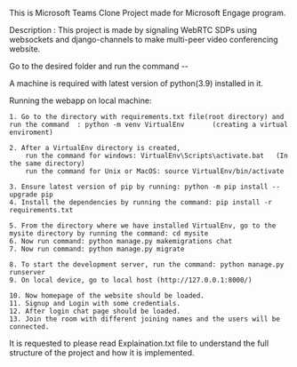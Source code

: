 This is Microsoft Teams Clone Project made for Microsoft Engage program.

Description : This project is made by signaling WebRTC SDPs using websockets and django-channels
              to make multi-peer video conferencing website.

Go to the desired folder and run the command --


A machine is required with latest version of python(3.9) installed in it.

Running the webapp on local machine:

    1. Go to the directory with requirements.txt file(root directory) and run the command  : python -m venv VirtualEnv       (creating a virtual enviroment)

    2. After a VirtualEnv directory is created,
        run the command for windows: VirtualEnv\Scripts\activate.bat   (In the same directory)
        run the command for Unix or MacOS: source VirtualEnv/bin/activate

    3. Ensure latest version of pip by running: python -m pip install --upgrade pip
    4. Install the dependencies by running the command: pip install -r requirements.txt

    5. From the directory where we have installed VirtualEnv, go to the mysite directory by running the command: cd mysite
    6. Now run command: python manage.py makemigrations chat
    7. Now run command: python manage.py migrate

    8. To start the development server, run the command: python manage.py runserver
    9. On local device, go to local host (http://127.0.0.1:8000/)

    10. Now homepage of the website should be loaded.
    11. Signup and Login with some credentials.
    12. After login chat page should be loaded.
    13. Join the room with different joining names and the users will be connected.


It is requested to please read Explaination.txt file to understand the full structure of the project and
how it is implemented.
